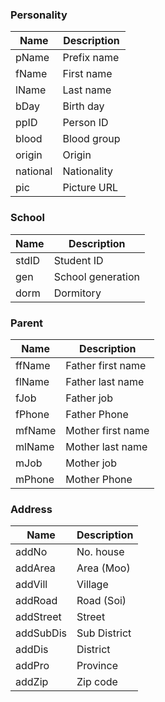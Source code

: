 ### Personality
Name|Description
-|-
pName|Prefix name
fName|First name
lName|Last name
bDay|Birth day
ppID|Person ID
blood|Blood group
origin|Origin
national|Nationality
pic|Picture URL

### School
Name|Description
-|-
stdID|Student ID
gen|School generation
dorm|Dormitory

### Parent
Name|Description
-|-
ffName|Father first name
flName|Father last name
fJob|Father job
fPhone|Father Phone
mfName|Mother first name
mlName|Mother last name
mJob|Mother job
mPhone|Mother Phone

### Address
Name|Description
-|-
addNo|No. house
addArea|Area (Moo)
addVill|Village
addRoad|Road (Soi)
addStreet|Street
addSubDis|Sub District
addDis|District
addPro|Province
addZip|Zip code


